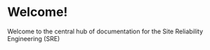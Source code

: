 # Welcome! 

Welcome to the central hub of documentation for the Site Reliability Engineering (SRE)

